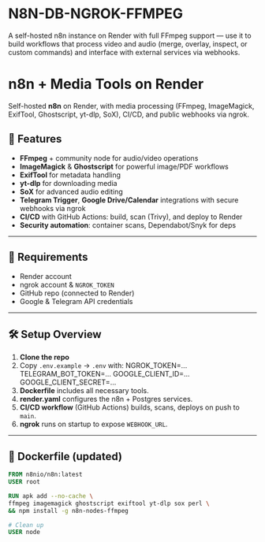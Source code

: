 # N8N-DB-NGROK-FFMPEG
A self-hosted n8n instance on Render with full FFmpeg support — use it to build workflows that process video and audio (merge, overlay, inspect, or custom commands) and interface with external services via webhooks.


# n8n + Media Tools on Render

Self-hosted **n8n** on Render, with media processing (FFmpeg, ImageMagick, ExifTool, Ghostscript, yt-dlp, SoX), CI/CD, and public webhooks via ngrok.

## 🚀 Features

- **FFmpeg** + community node for audio/video operations
- **ImageMagick** & **Ghostscript** for powerful image/PDF workflows
- **ExifTool** for metadata handling
- **yt-dlp** for downloading media
- **SoX** for advanced audio editing
- **Telegram Trigger**, **Google Drive/Calendar** integrations with secure webhooks via ngrok
- **CI/CD** with GitHub Actions: build, scan (Trivy), and deploy to Render
- **Security automation**: container scans, Dependabot/Snyk for deps

---

## 🧰 Requirements

- Render account
- ngrok account & `NGROK_TOKEN`
- GitHub repo (connected to Render)
- Google & Telegram API credentials

---

## 🛠 Setup Overview

1. **Clone the repo**  
2. Copy `.env.example` → `.env` with:
NGROK_TOKEN=...
TELEGRAM_BOT_TOKEN=...
GOOGLE_CLIENT_ID=...
GOOGLE_CLIENT_SECRET=...
3. **Dockerfile** includes all necessary tools.
4. **render.yaml** configures the n8n + Postgres services.
5. **CI/CD workflow** (GitHub Actions) builds, scans, deploys on push to `main`.
6. **ngrok** runs on startup to expose `WEBHOOK_URL`.

---

## 🧩 Dockerfile (updated)

```dockerfile
FROM n8nio/n8n:latest
USER root

RUN apk add --no-cache \
ffmpeg imagemagick ghostscript exiftool yt-dlp sox perl \
&& npm install -g n8n-nodes-ffmpeg

# Clean up
USER node
